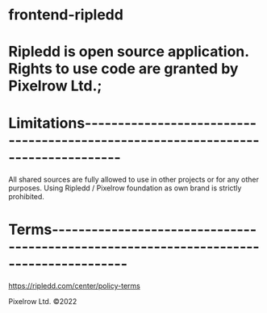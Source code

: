 # frontend-ripledd
# Ripledd is open source application. Rights to use code are granted by Pixelrow Ltd.;

# Limitations---------------------------------------------------------------------------------
All shared sources are fully allowed to use in other projects or for any other purposes. Using Ripledd / Pixelrow foundation as own brand is strictly prohibited.

# Terms---------------------------------------------------------------------------------------

https://ripledd.com/center/policy-terms



Pixelrow Ltd. ©2022

